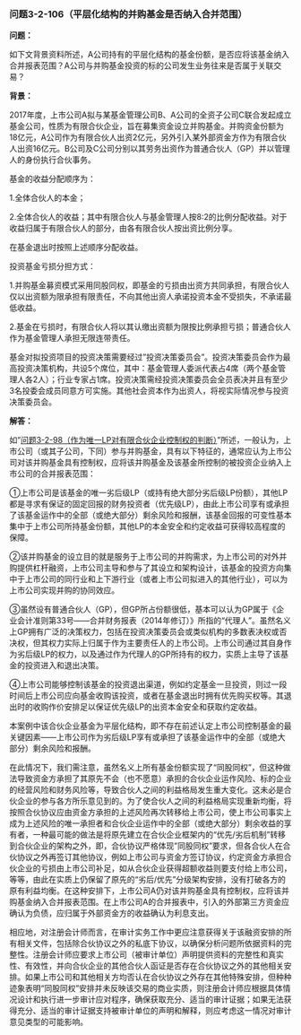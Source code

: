 ### 问题3-2-106（平层化结构的并购基金是否纳入合并范围）

**问题：**

如下文背景资料所述，A公司持有的平层化结构的基金份额，是否应将该基金纳入合并报表范围？A公司与并购基金投资的标的公司发生业务往来是否属于关联交易？

**背景：**

2017年度，上市公司A拟与某基金管理公司B、A公司的全资子公司C联合发起成立基金公司，性质为有限合伙企业，旨在募集资金设立并购基金。并购资金份额为18亿元，A公司作为有限合伙人出资2亿元，另外引入某外部资金方作为有限合伙人出资16亿元。B公司及C公司分别以其劳务出资作为普通合伙人（GP）并以管理人的身份执行合伙事务。

基金的收益分配顺序为：

1.全体合伙人的本金；

2.全体合伙人的收益；其中有限合伙人与基金管理人按8:2的比例分配收益。对于收益归属于有限合伙人的部分，由各有限合伙人按出资比例分享。

在基金退出时按照上述顺序分配收益。

投资基金亏损分担方式：

1.并购基金募资模式采用同股同权，即基金的亏损由出资方共同承担，有限合伙人仅以出资额为限承担有限责任，不向其他出资人承诺投资本金不受损失，不承诺最低收益。

2.基金在亏损时，有限合伙人将以其认缴出资额为限按比例承担亏损；普通合伙人作为基金管理人承担无限连带责任。

基金对拟投资项目的投资决策需要经过”投资决策委员会”。投资决策委员会作为最高投资决策机构，共设5个席位，其中：基金管理人委派代表占4席（两个基金管理人各2人）；行业专家占1席。投资决策需经投资决策委员会全员表决并且有至少3名投委会成员同意方可实施。其他社会资本作为出资人，将视实际情况参与投资决策委员会。

**解答：**

如”[问题3-2-98（作为唯一LP对有限合伙企业控制权的判断）](#问题3-2-98作为唯一lp对有限合伙企业控制权的判断)”所述，一般认为，上市公司（或其子公司，下同）参与并购基金，具有以下特征的，通常应认为上市公司对该并购基金具有控制权，应将该并购基金及该基金所控制的被投资企业纳入上市公司的合并报表范围：

①上市公司是该基金的唯一劣后级LP（或持有绝大部分劣后级LP份额），其他LP都是寻求有保证的固定回报的财务投资者（优先级LP），由此上市公司享有或承担了该基金运作中的全部（或绝大部分）剩余风险和报酬，该基金回报的可变性基本集中于上市公司所持基金份额，其他LP的本金安全和约定收益可获得较高程度的保障。

②该并购基金的设立目的就是服务于上市公司的并购需求，为上市公司的对外并购提供杠杆融资，上市公司主导和参与了其设立和架构设计，该基金的投资方向集中于上市公司的同行业和上下游行业（或者上市公司拟进入的其他行业），可以为上市公司实现并购的协同效应。

③虽然设有普通合伙人（GP），但GP所占份额很低，基本可以认为GP属于《企业会计准则第33号——合并财务报表（2014年修订）》所指的“代理人”。虽然名义上GP拥有广泛的决策权力，包括在投资决策委员会或类似机构的多数表决权或否决权，但其权力实际上归属于作为主要责任人的上市公司。上市公司通过其自身作为劣后级LP的权力，以及通过作为代理人的GP所持有的权力，实质上主导了该基金的投资进入和退出决策。

④上市公司能够控制该基金的投资退出渠道，例如约定基金一旦投资，则过一段时间后上市公司应向基金收购该投资，或者在基金退出时拥有优先购买权等。其退出时的收购作价安排足以保证优先级LP的出资本金安全和获取约定收益。

本案例中该合伙企业基金为平层化结构，即不存在前述认定上市公司控制基金的最关键因素——上市公司作为劣后级LP享有或承担了该基金运作中的全部（或绝大部分）剩余风险和报酬。

在此情况下，我们需注意，虽然名义上所有基金份额实现了“同股同权”，但这种做法导致资金方承担了其原先不会（也不愿意）承担的合伙企业运作风险、标的企业的经营风险和财务风险等，导致合伙人之间的利益格局发生重大变化。这未必是合伙企业的参与各方所乐意见到的。为了使合伙人之间的利益格局实现重新均衡，将按照合伙协议应由资金方承担的上述风险再次转移给上市公司，使上市公司事实上成为上述风险的唯一承担者和合伙企业运作中的全部（或绝大部分）剩余收益的享有者，一种最可能的做法是将原先建立在合伙企业框架内的“优先/劣后机制”转移到合伙企业的架构之外，即，合伙协议严格体现”同股同权”要求，但各合伙人在合伙协议之外再签订其他协议，例如上市公司与资金方签订协议，约定资金方承担合伙企业的亏损由上市公司补足，如从合伙企业获得超额收益则要支付给上市公司，等等，由此在实质上仍保留了原先的“劣后/优先”分级架构安排，没有打破各方的原有利益均衡。在这种安排下，上市公司A仍对该并购基金具有控制权，应将该并购基金纳入合并报表范围。在上市公司A的合并报表中，引入的外部第三方资金应确认为负债，应归属于外部资金方的收益确认为利息支出。

相应地，对注册会计师而言，在审计实务工作中更应注意获得关于该融资安排的所有相关文件，包括除合伙协议之外的私底下协议，以确保分析问题所依据资料的完整性。注册会计师应要求上市公司（被审计单位）声明提供资料的完整性和真实性、有效性，并向合伙企业的其他合伙人函证是否存在合伙协议之外的其他相关安排。如果上市公司和其他相关方均否认在合伙协议之外存在其他特殊安排，但种种迹象表明“同股同权”安排并未反映该交易的商业实质，则注册会计师应根据具体情况设计和执行进一步审计应对程序，确保获取充分、适当的审计证据；如果无法获得充分、适当的审计证据支持被审计单位的声明和解释，则应考虑这一情况对审计意见类型的可能影响。